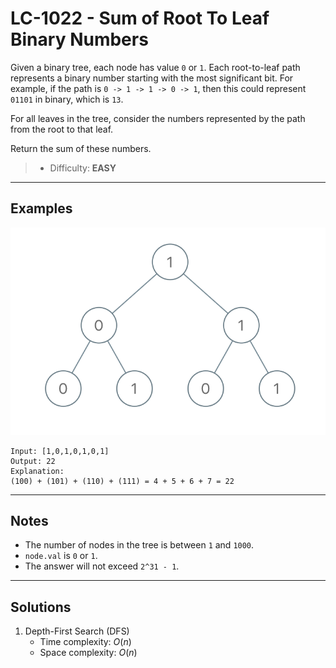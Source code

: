 # LC-1022 - Sum of Root To Leaf Binary Numbers

Given a binary tree, each node has value `0` or `1`.  Each root-to-leaf path represents a binary number starting with the most significant bit.  For example, if the path is `0 -> 1 -> 1 -> 0 -> 1`, then this could represent `01101` in binary, which is `13`.

For all leaves in the tree, consider the numbers represented by the path from the root to that leaf.

Return the sum of these numbers.

> * Difficulty: **EASY**

---
## Examples

![](../res/img/LC-1022.png)

```
Input: [1,0,1,0,1,0,1]
Output: 22
Explanation:
(100) + (101) + (110) + (111) = 4 + 5 + 6 + 7 = 22
```

---
## Notes

* The number of nodes in the tree is between `1` and `1000`.
* `node.val` is `0` or `1`.
* The answer will not exceed `2^31 - 1`.

---
## Solutions

1. Depth-First Search (DFS)
    * Time complexity: $O(n)$
    * Space complexity: $O(n)$